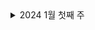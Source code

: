 <details>
    <summary>2024 1월 첫째 주</summary>
        <details>
            <summary style="text-indent:20px">2024-01-06</summary>
                <div markdown="1" style="text-indent:40px">
                    - 백준 알고리즘 19941
                </div>
        </details>
        <details>
            <summary style="text-indent:20px">2024-01-06</summary>
                <div markdown="1" style="text-indent:40px">
                    - TIL 설정 및 마크다운 기본 문법 정리
                </div>
        </details>
</details>

